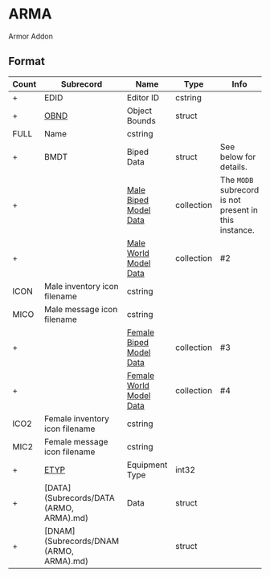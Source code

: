 ARMA
====

Armor Addon

## Format

Count | Subrecord | Name | Type | Info
------|-------|------|------|-----
+ | EDID | Editor ID | cstring |
+ | [OBND](Subrecords/OBND.md) | Object Bounds | struct |
 | FULL | Name | cstring |
+ | BMDT | Biped Data | struct | See below for details.
+ | | [Male Biped Model Data](Subrecords/Model.md) | collection | The `MODB` subrecord is not present in this instance.
+ | | [Male World Model Data](Subrecords/Model.md) | collection | #2
 | ICON | Male inventory icon filename | cstring |
 | MICO | Male message icon filename | cstring |
+ | | [Female Biped Model Data](Subrecords/Model.md) | collection | #3
+ | | [Female World Model Data](Subrecords/Model.md) | collection | #4
 | ICO2 | Female inventory icon filename | cstring |
 | MIC2 | Female message icon filename | cstring |
+ | [ETYP](Subrecords/ETYP.md) | Equipment Type | int32 |
+ | [DATA](Subrecords/DATA (ARMO, ARMA).md) | Data | struct |
+ | [DNAM](Subrecords/DNAM (ARMO, ARMA).md) | | struct |


